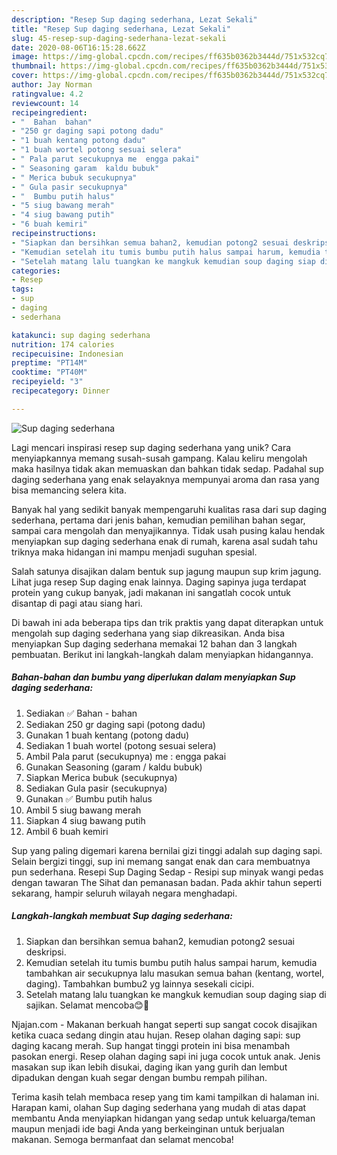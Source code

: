 ```yaml
---
description: "Resep Sup daging sederhana, Lezat Sekali"
title: "Resep Sup daging sederhana, Lezat Sekali"
slug: 45-resep-sup-daging-sederhana-lezat-sekali
date: 2020-08-06T16:15:28.662Z
image: https://img-global.cpcdn.com/recipes/ff635b0362b3444d/751x532cq70/sup-daging-sederhana-foto-resep-utama.jpg
thumbnail: https://img-global.cpcdn.com/recipes/ff635b0362b3444d/751x532cq70/sup-daging-sederhana-foto-resep-utama.jpg
cover: https://img-global.cpcdn.com/recipes/ff635b0362b3444d/751x532cq70/sup-daging-sederhana-foto-resep-utama.jpg
author: Jay Norman
ratingvalue: 4.2
reviewcount: 14
recipeingredient:
- "  Bahan  bahan"
- "250 gr daging sapi potong dadu"
- "1 buah kentang potong dadu"
- "1 buah wortel potong sesuai selera"
- " Pala parut secukupnya me  engga pakai"
- " Seasoning garam  kaldu bubuk"
- " Merica bubuk secukupnya"
- " Gula pasir secukupnya"
- "  Bumbu putih halus"
- "5 siug bawang merah"
- "4 siug bawang putih"
- "6 buah kemiri"
recipeinstructions:
- "Siapkan dan bersihkan semua bahan2, kemudian potong2 sesuai deskripsi."
- "Kemudian setelah itu tumis bumbu putih halus sampai harum, kemudia tambahkan air secukupnya lalu masukan semua bahan (kentang, wortel, daging). Tambahkan bumbu2 yg lainnya sesekali cicipi."
- "Setelah matang lalu tuangkan ke mangkuk kemudian soup daging siap di sajikan. Selamat mencoba😊🙏"
categories:
- Resep
tags:
- sup
- daging
- sederhana

katakunci: sup daging sederhana 
nutrition: 174 calories
recipecuisine: Indonesian
preptime: "PT14M"
cooktime: "PT40M"
recipeyield: "3"
recipecategory: Dinner

---
```



![Sup daging sederhana](https://img-global.cpcdn.com/recipes/ff635b0362b3444d/751x532cq70/sup-daging-sederhana-foto-resep-utama.jpg)

Lagi mencari inspirasi resep sup daging sederhana yang unik? Cara menyiapkannya memang susah-susah gampang. Kalau keliru mengolah maka hasilnya tidak akan memuaskan dan bahkan tidak sedap. Padahal sup daging sederhana yang enak selayaknya mempunyai aroma dan rasa yang bisa memancing selera kita.

Banyak hal yang sedikit banyak mempengaruhi kualitas rasa dari sup daging sederhana, pertama dari jenis bahan, kemudian pemilihan bahan segar, sampai cara mengolah dan menyajikannya. Tidak usah pusing kalau hendak menyiapkan sup daging sederhana enak di rumah, karena asal sudah tahu triknya maka hidangan ini mampu menjadi suguhan spesial.

Salah satunya disajikan dalam bentuk sup jagung maupun sup krim jagung. Lihat juga resep Sup daging enak lainnya. Daging sapinya juga terdapat protein yang cukup banyak, jadi makanan ini sangatlah cocok untuk disantap di pagi atau siang hari.


Di bawah ini ada beberapa tips dan trik praktis yang dapat diterapkan untuk mengolah sup daging sederhana yang siap dikreasikan. Anda bisa menyiapkan Sup daging sederhana memakai 12 bahan dan 3 langkah pembuatan. Berikut ini langkah-langkah dalam menyiapkan hidangannya.

<!--inarticleads1-->

##### Bahan-bahan dan bumbu yang diperlukan dalam menyiapkan Sup daging sederhana:

1. Sediakan  ✅ Bahan - bahan
1. Sediakan 250 gr daging sapi (potong dadu)
1. Gunakan 1 buah kentang (potong dadu)
1. Sediakan 1 buah wortel (potong sesuai selera)
1. Ambil  Pala parut (secukupnya) me : engga pakai
1. Gunakan  Seasoning (garam / kaldu bubuk)
1. Siapkan  Merica bubuk (secukupnya)
1. Sediakan  Gula pasir (secukupnya)
1. Gunakan  ✅ Bumbu putih halus
1. Ambil 5 siug bawang merah
1. Siapkan 4 siug bawang putih
1. Ambil 6 buah kemiri


Sup yang paling digemari karena bernilai gizi tinggi adalah sup daging sapi. Selain bergizi tinggi, sup ini memang sangat enak dan cara membuatnya pun sederhana. Resepi Sup Daging Sedap - Resipi sup minyak wangi pedas dengan tawaran The Sihat dan pemanasan badan. Pada akhir tahun seperti sekarang, hampir seluruh wilayah negara menghadapi. 

<!--inarticleads2-->

##### Langkah-langkah membuat Sup daging sederhana:

1. Siapkan dan bersihkan semua bahan2, kemudian potong2 sesuai deskripsi.
1. Kemudian setelah itu tumis bumbu putih halus sampai harum, kemudia tambahkan air secukupnya lalu masukan semua bahan (kentang, wortel, daging). Tambahkan bumbu2 yg lainnya sesekali cicipi.
1. Setelah matang lalu tuangkan ke mangkuk kemudian soup daging siap di sajikan. Selamat mencoba😊🙏


Njajan.com - Makanan berkuah hangat seperti sup sangat cocok disajikan ketika cuaca sedang dingin atau hujan. Resep olahan daging sapi: sup daging kacang merah. Sup hangat tinggi protein ini bisa menambah pasokan energi. Resep olahan daging sapi ini juga cocok untuk anak. Jenis masakan sup ikan lebih disukai, daging ikan yang gurih dan lembut dipadukan dengan kuah segar dengan bumbu rempah pilihan. 

Terima kasih telah membaca resep yang tim kami tampilkan di halaman ini. Harapan kami, olahan Sup daging sederhana yang mudah di atas dapat membantu Anda menyiapkan hidangan yang sedap untuk keluarga/teman maupun menjadi ide bagi Anda yang berkeinginan untuk berjualan makanan. Semoga bermanfaat dan selamat mencoba!
